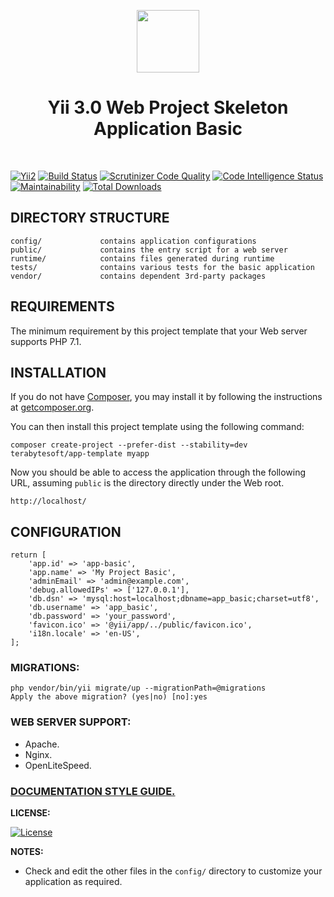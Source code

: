 <p align="center">
    <a href="https://github.com/terabytesoft/app-template-basic" target="_blank">
        <img src="https://farm1.staticflickr.com/887/27875183957_69a3645a56_q.jpg" height="100px;">
    </a>
    <h1 align="center">Yii 3.0 Web Project Skeleton Application Basic</h1>
    <br>
</p>

[![Yii2](https://img.shields.io/badge/Powered_by-Yii_Framework-green.svg?style=flat)](https://www.yiiframework.com/)
[![Build Status](https://scrutinizer-ci.com/g/terabytesoft/app-template-basic/badges/build.png?b=master)](https://scrutinizer-ci.com/g/cjtterabytesoft/app/build-status/master)
[![Scrutinizer Code Quality](https://scrutinizer-ci.com/g/terabytesoft/app-template-basic/badges/quality-score.png?b=master)](https://scrutinizer-ci.com/g/cjtterabytesoft/app/?branch=master)
[![Code Intelligence Status](https://scrutinizer-ci.com/g/terabytesoft/app-template-basic/badges/code-intelligence.svg?b=master)](https://scrutinizer-ci.com/code-intelligence)
[![Maintainability](https://api.codeclimate.com/v1/badges/fe720f0219c23dc3e237/maintainability)](https://codeclimate.com/github/terabytesoft/app-template-basic/maintainability)
[![Total Downloads](https://poser.pugx.org/terabytesoft/app-template-basic/downloads)](https://packagist.org/packages/terabytesoft/app-template-basic)


DIRECTORY STRUCTURE
-------------------

```
config/             contains application configurations
public/             contains the entry script for a web server
runtime/            contains files generated during runtime
tests/              contains various tests for the basic application
vendor/             contains dependent 3rd-party packages
```

REQUIREMENTS
------------
 
The minimum requirement by this project template that your Web server supports PHP 7.1.

INSTALLATION
------------

If you do not have [Composer](http://getcomposer.org/), you may install it by following the instructions
at [getcomposer.org](http://getcomposer.org/doc/00-intro.md#installation-nix).

You can then install this project template using the following command:

~~~
composer create-project --prefer-dist --stability=dev terabytesoft/app-template myapp
~~~

Now you should be able to access the application through the following URL, assuming `public` is the directory
directly under the Web root.

~~~
http://localhost/
~~~

CONFIGURATION
-------------

```
return [
    'app.id' => 'app-basic',
    'app.name' => 'My Project Basic',
    'adminEmail' => 'admin@example.com',
    'debug.allowedIPs' => ['127.0.0.1'],    
    'db.dsn' => 'mysql:host=localhost;dbname=app_basic;charset=utf8',
    'db.username' => 'app_basic',
    'db.password' => 'your_password',
    'favicon.ico' => '@yii/app/../public/favicon.ico',
    'i18n.locale' => 'en-US',
];
```

### MIGRATIONS:

```
php vendor/bin/yii migrate/up --migrationPath=@migrations
Apply the above migration? (yes|no) [no]:yes
```

### WEB SERVER SUPPORT:

- Apache.
- Nginx.
- OpenLiteSpeed.

### [DOCUMENTATION STYLE GUIDE.](docs/DOCUMENTATION.md)

**LICENSE:**

[![License](https://poser.pugx.org/terabytesoft/app-template-basic/license)](https://packagist.org/packages/terabytesoft/app-template-basic)

**NOTES:**

- Check and edit the other files in the `config/` directory to customize your application as required.

